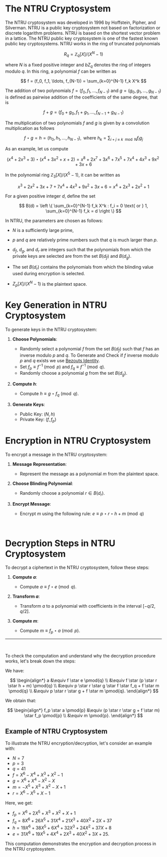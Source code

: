# The NTRU Cryptosystem

The NTRU cryptosystem was developed in 1996 by Hoffstein, Pipher, and Silverman. NTRU is a public key cryptosystem not based on factorization or discrete logarithm problems. NTRU is based on the shortest vector problem in a lattice. The NTRU public key cryptosystem is one of the fastest known public key cryptosystems. NTRU works in the ring of truncated polynomials

$$ R_q = \mathbb{Z}_q[X] / (X^N - 1) $$

where $N$ is a fixed positive integer and $b{Z}_q$ denotes the ring of integers modulo $q$. In this ring, a polynomial $f$ can be written as

$$ f = (f_0, f_1, \ldots, f_{N-1}) = \sum_{k=0}^{N-1} f_k X^k $$

The addition of two polynomials $f = (f_0, f_1, \ldots, f_{N-1})$ and $g = (g_0, g_1, \ldots, g_{N-1})$ is defined as pairwise addition of the coefficients of the same degree, that is

$$ f + g = (f_0 + g_0, f_1 + g_1, \ldots, f_{N-1} + g_{N-1}) $$

The multiplication of two polynomials $f$ and $g$ is given by a convolution multiplication as follows

$$ f \star g = h = (h_0, h_1, \ldots, h_{N-1}), \text{ where } h_k = \sum_{i + j \equiv k \mod N} f_i g_j $$

As an example, let us compute

$$ (x^4 + 2x^3 + 3) \star (x^4 + 3x^2 + x + 2) = x^8 + 2x^7 + 3x^6 + 7x^5 + 7x^4 + 4x^3 + 9x^2 + 3x + 6 $$

In the polynomial ring $\mathbb{Z}_3[X] / (X^5 - 1)$, it can be written as

$$ x^3 + 2x^2 + 3x + 7 + 7x^4 + 4x^3 + 9x^2 + 3x + 6 = x^4 + 2x^3 + 2x^2 + 1 $$

For a given positive integer $d$, define the set

$$ B(d) = \left \{ \sum_{k=0}^{N-1} f_k X^k : f_i = 0 \text{ or } 1, \sum_{k=0}^{N-1} f_k = d \right \} $$


In NTRU, the parameters are chosen as follows:

- $N$ is a sufficiently large prime,
- $p$ and $q$ are relatively prime numbers such that $q$ is much larger than $p$.
- $d_f$, $d_g$, and $d_r$ are integers such that the polynomials from which the private keys are selected are from the set $B(d_f)$ and $B(d_g)$.
- The set $B(d_r)$ contains the polynomials from which the blinding value used during encryption is selected.

 - $Z_p[X] / (X^N - 1)$
is the plaintext space.


# Key Generation in NTRU Cryptosystem

To generate keys in the NTRU cryptosystem:

1. **Choose Polynomials**:
   - Randomly select a polynomial $f$ from the set $B(d_f)$ such that $f$ has an inverse modulo $p$ and $q$. To Generate and Check if $f$ inverse modulo $p$ and $q$ exists we use [Bezouts Identity](./Generate_poly_Inverse.md).
   - Set $f_p \equiv f^{-1} \pmod{p}$ and $f_q \equiv f^{-1} \pmod{q}$.
   - Randomly choose a polynomial $g$ from the set $B(d_g)$.

2. **Compute $h$**:
   - Compute $h \equiv g \star f_q \pmod{q}$.

3. **Generate Keys**:
   - Public Key: $(N, h)$
   - Private Key: $(f, f_p)$


# Encryption in NTRU Cryptosystem

To encrypt a message in the NTRU cryptosystem:

1. **Message Representation**:
   - Represent the message as a polynomial $m$ from the plaintext space.

2. **Choose Blinding Polynomial**:
   - Randomly choose a polynomial $r \in B(d_r)$.

3. **Encrypt Message**:
   - Encrypt $m$ using the following rule:
    $e \equiv p \star r \star h + m \pmod{q}$


<br>

# Decryption Steps in NTRU Cryptosystem

To decrypt a ciphertext in the NTRU cryptosystem, follow these steps:

1. **Compute $a$**:
   - Compute $a \equiv f \star e \pmod{q}$.

2. **Transform $a$**:
   - Transform $a$ to a polynomial with coefficients in the interval $[-q/2, q/2]$.

3. **Compute $m$**:
   - Compute $m \equiv f_p \star a \pmod{p}$.




<hr>
<br>

To check the computation and understand why the decryption procedure works, let's break down the steps:

We have:

$$
\begin{align*}
a &\equiv f \star e \pmod{q} \\
&\equiv f \star (p \star r \star h + m) \pmod{q} \\
&\equiv p \star r \star g \star f \star f_q + f \star m \pmod{q} \\
&\equiv p \star r \star g + f \star m \pmod{q}.
\end{align*}
$$

We obtain that:

$$
\begin{align*}
f_p \star a \pmod{p} &\equiv (p \star r \star g + f \star m) \star f_p \pmod{p} \\
&\equiv m \pmod{p}.
\end{align*}
$$

## Example of NTRU Cryptosystem

To illustrate the NTRU encryption/decryption, let's consider an example with:

- $N = 7$
- $p = 3$
- $q = 41$
- $f = X^6 - X^4 + X^3 + X^2 - 1$
- $g = X^6 + X^4 - X^2 - X$
- $m = -X^5 + X^3 + X^2 - X + 1$
- $r = X^6 - X^5 + X - 1$

Here, we get:

- $f_p = X^6 + 2X^5 + X^3 + X^2 + X + 1$
- $f_q = 8X^6 + 26X^5 + 31X^4 + 21X^3 + 40X^2 + 2X + 37$
- $h = 19X^6 + 38X^5 + 6X^4 + 32X^3 + 24X^2 + 37X + 8$
- $e = 31X^6 + 19X^5 + 4X^4 + 2X^3 + 40X^2 + 3X + 25$.

This computation demonstrates the encryption and decryption process in the NTRU cryptosystem.


<!-- ## Lattice-Based Attack on NTRU

The public key satisfies:

$$
h \equiv g \star f_q \pmod{q}
$$

Hence, we have that:

$$
f \star h \equiv g \pmod{q}
$$

Consider the lattice defined by:

$$
\Lambda = \{(F_1, F_2) \in \mathbb{R}_q \times \mathbb{R}_q : F_1 \star h \equiv F_2 \pmod{q}\}
$$

Obviously, $(f, g) \in \Lambda$. The relation $f \star h \equiv g \pmod{q}$ can be written as:

$$
f \star h - u \star q = g
$$

for some $u \in \mathbb{R}_q$. The above equation is the same as:

$$
\begin{pmatrix}
f_0 & f_1 & \cdots & f_{N-1} & g_0 & g_1 & \cdots & g_{N-1} \\
\end{pmatrix}
=
\begin{pmatrix}
1 & 0 & \cdots & 0 & 0 & 0 & \cdots & 0 \\
0 & 1 & \cdots & 0 & 0 & 0 & \cdots & 0 \\
\vdots & \vdots & \ddots & \vdots & \vdots & \vdots & \ddots & \vdots \\
0 & 0 & \cdots & 1 & 0 & 0 & \cdots & 0 \\
0 & 0 & \cdots & 0 & h_0 & h_1 & \cdots & h_{N-1} \\
h_0 & h_1 & \cdots & h_{N-1} & q & 0 & \cdots & 0 \\
0 & 0 & \cdots & 0 & h_{N-1} & h_0 & \cdots & h_{N-2} \\
0 & q & \cdots & 0 & 0 & 0 & \cdots & 0 \\
\end{pmatrix}
\begin{pmatrix}
f_0 & f_1 & \cdots & f_{N-1} \\
-g_0 & -g_1 & \cdots & -g_{N-1} \\
\end{pmatrix}
$$

Let us remark that the coefficients of the polynomials $f$ and $g$ are small; therefore, $(f, g)$ is a short vector in the lattice $\Lambda$. That is, the LLL-algorithm can be applied. Let us apply the above ideas in the case of the example we considered.
 -->
